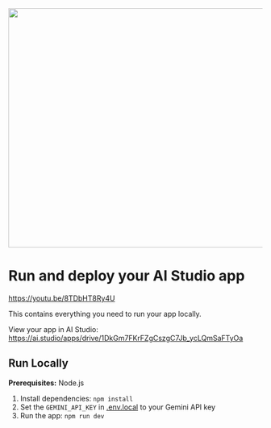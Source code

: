 <div align="center">
<img width="1200" height="475" alt="GHBanner" src="https://github.com/user-attachments/assets/0aa67016-6eaf-458a-adb2-6e31a0763ed6" />
</div>

# Run and deploy your AI Studio app

https://youtu.be/8TDbHT8Ry4U

This contains everything you need to run your app locally.

View your app in AI Studio: https://ai.studio/apps/drive/1DkGm7FKrFZgCszgC7Jb_ycLQmSaFTyOa

## Run Locally

**Prerequisites:**  Node.js


1. Install dependencies:
   `npm install`
2. Set the `GEMINI_API_KEY` in [.env.local](.env.local) to your Gemini API key
3. Run the app:
   `npm run dev`
